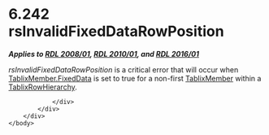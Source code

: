 <html dir="LTR" xmlns:mshelp="http://msdn.microsoft.com/mshelp" xmlns:ddue="http://ddue.schemas.microsoft.com/authoring/2003/5" xmlns:xlink="http://www.w3.org/1999/xlink" xmlns:tool="http://www.microsoft.com/tooltip">
    <head>
        <meta http-equiv="Content-Type" content="text/html; CHARSET=utf-8"></meta>
        <meta name="save" content="history"></meta>
        <title>6.242 rsInvalidFixedDataRowPosition</title>
        <xml>
            <mshelp:toctitle title="6.242 rsInvalidFixedDataRowPosition"></mshelp:toctitle>
            <mshelp:rltitle title="[MS-RDL]: rsInvalidFixedDataRowPosition"></mshelp:rltitle>
            <mshelp:keyword index="A" term="774d9c91-eb05-4199-8a32-662ce89fd7e3"></mshelp:keyword>
            <mshelp:attr name="DCSext.ContentType" value="open specification"></mshelp:attr>
            <mshelp:attr name="AssetID" value="774d9c91-eb05-4199-8a32-662ce89fd7e3"></mshelp:attr>
            <mshelp:attr name="TopicType" value="kbRef"></mshelp:attr>
            <mshelp:attr name="DCSext.Title" value="[MS-RDL]: rsInvalidFixedDataRowPosition" />
        </xml>
    </head>
    <body>
        <div id="header">
            <h1 class="heading">6.242 rsInvalidFixedDataRowPosition</h1>
        </div>
        <div id="mainSection">
            <div id="mainBody">
                <div id="allHistory" class="saveHistory"></div>
                <div id="sectionSection0" class="section" name="collapseableSection">
                    

<p><b><i>Applies to </i></b><a href="1e855f94-4617-47e4-b89e-0856c6cb420f.html"><b><i>RDL 2008/01</i></b></a><b><i>,
</i></b><a href="3428e690-a348-4ec7-8a6a-8efb42d2cdee.html"><b><i>RDL 2010/01</i></b></a><b><i>,
and </i></b><a href="52ce3983-2bfc-4e72-9359-42aaf5fe4509.html"><b><i>RDL 2016/01</i></b></a></p>

<p><i>rsInvalidFixedDataRowPosition</i> is a critical error
that will occur when <a href="c56879ce-2ad7-48bd-83c5-44d74a9ea543.html">TablixMember.FixedData</a>
is set to true for a non-first <a href="1d8a9691-b173-4e24-9ea9-1f486bc824fd.html">TablixMember</a> within a <a href="08a188d7-05bd-43b8-8d23-11568db8949b.html">TablixRowHierarchy</a>.</p>


                </div>
            </div>
        </div>
    </body>
</html>